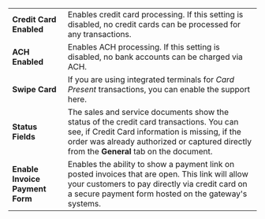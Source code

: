 |                                 |                                                                                                                                      |
|---------------------------------|--------------------------------------------------------------------------------------------------------------------------------------|
| **Credit Card Enabled**         | Enables credit card processing. If this setting is disabled, no credit cards can be processed for any transactions.                  |
| **ACH Enabled**                 | Enables ACH processing. If this setting is disabled, no bank accounts can be charged via ACH.                                        |
| **Swipe Card**                  | If you are using integrated terminals for *Card Present* transactions, you can enable the support here.                              |
| **Status Fields**               | The sales and service documents show the status of the credit card transactions. You can see, if Credit Card information is missing, if the order was already authorized or captured directly from the **General** tab on the document. |
| **Enable Invoice Payment Form** | Enables the ability to show a payment link on posted invoices that are open. This link will allow your customers to pay directly via credit card on a secure payment form hosted on the gateway's systems. |